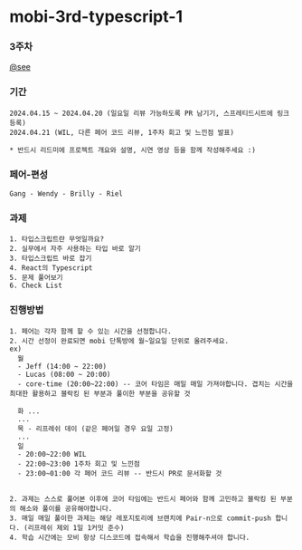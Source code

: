 # mobi-3rd-typescript-1
### 3주차
<a href="https://lyrical-brain-e0f.notion.site/mobi-typescript-week1-842b561374934a6d8af07b45fceaf43d">@see</a>

### 기간
```
2024.04.15 ~ 2024.04.20 (일요일 리뷰 가능하도록 PR 남기기, 스프레티드시트에 링크 등록)
2024.04.21 (WIL, 다른 페어 코드 리뷰, 1주차 회고 및 느낀점 발표)

* 반드시 리드미에 프로젝트 개요와 설명, 시연 영상 등을 함께 작성해주세요 :)
```

### 페어-편성
```
Gang - Wendy - Brilly - Riel
```

### 과제
```
1. 타입스크립트란 무엇일까요?
2. 실무에서 자주 사용하는 타입 바로 알기
3. 타입스크립트 바로 잡기
4. React의 Typescript
5. 문제 풀어보기
6. Check List
```

### 진행방법
```
1. 페어는 각자 함께 할 수 있는 시간을 선정합니다.
2. 시간 선정이 완료되면 mobi 단톡방에 월~일요일 단위로 올려주세요.
ex)
  월 
  - Jeff (14:00 ~ 22:00)
  - Lucas (08:00 ~ 20:00)
  - core-time (20:00~22:00) -- 코어 타임은 매일 매일 가져야합니다. 겹치는 시간을 최대한 활용하고 블락킹 된 부분과 풀이한 부분을 공유할 것

  화 ...
  ...
  목 - 리프레쉬 데이 (같은 페어일 경우 요일 고정)
  ...
  일
  - 20:00~22:00 WIL
  - 22:00~23:00 1주차 회고 및 느낀점
  - 23:00~01:00 각 페어 코드 리뷰 -- 반드시 PR로 문서화할 것


2. 과제는 스스로 풀어본 이후에 코어 타임에는 반드시 페어와 함께 고민하고 블락킹 된 부분의 해소와 풀이를 공유해야합니다.
3. 매일 매일 풀이한 과제는 해당 레포지토리에 브랜치에 Pair-n으로 commit-push 합니다. (리프레쉬 제외 1일 1커밋 준수)
4. 학습 시간에는 모비 항상 디스코드에 접속해서 학습을 진행해주셔야 합니다.
```
